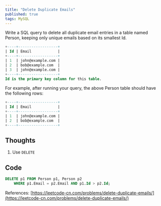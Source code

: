 ```yaml
---
title: "Delete Duplicate Emails"
published: true
tags: MySQL
---
```


Write a SQL query to delete all duplicate email entries in a table named Person, keeping only unique emails based on its smallest Id.

```SQL
+----+------------------+
| Id | Email            |
+----+------------------+
| 1  | john@example.com |
| 2  | bob@example.com  |
| 3  | john@example.com |
+----+------------------+
Id is the primary key column for this table.
```

For example, after running your query, the above Person table should have the following
rows:

```SQL
+----+------------------+
| Id | Email            |
+----+------------------+
| 1  | john@example.com |
| 2  | bob@example.com  |
+----+------------------+
```

## Thoughts

1. Use `DELETE`

## Code

```SQL
DELETE p1 FROM Person p1, Person p2
    WHERE p1.Email = p2.Email AND p1.Id > p2.Id;
```

References: [https://leetcode-cn.com/problems/delete-duplicate-emails/](https://leetcode-cn.com/problems/delete-duplicate-emails/)
